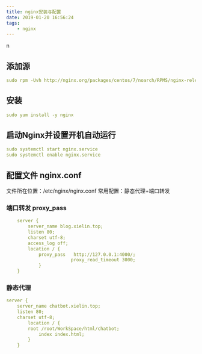 ```yaml
---
title: nginx安装与配置
date: 2019-01-20 16:56:24
tags: 
    - nginx
---
```

n

## 添加源
```yaml
sudo rpm -Uvh http://nginx.org/packages/centos/7/noarch/RPMS/nginx-release-centos-7-0.el7.ngx.noarch.rpm
```
## 安装
```yaml
sudo yum install -y nginx
```
## 启动Nginx并设置开机自动运行
```yaml
sudo systemctl start nginx.service
sudo systemctl enable nginx.service
```
## 配置文件 nginx.conf

文件所在位置：/etc/nginx/nginx.conf
常用配置：静态代理+端口转发
### 端口转发 proxy_pass
```yaml
    server {
        server_name blog.xielin.top;
        listen 80;
    	charset utf-8;
    	access_log off;
        location / {
            proxy_pass   http://127.0.0.1:4000/;
                        proxy_read_timeout 3000;
            }
    }
```

### 静态代理
```yaml
server {
	server_name chatbot.xielin.top;
	listen 80;
    charset utf-8;
  		location / {
  		root /root/WorkSpace/html/chatbot; 
  			index index.html;
  		}	
    }
```
